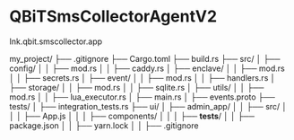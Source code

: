 # QBiTSmsCollectorAgentV2
Ink.qbit.smscollector.app

my_project/
├── .gitignore
├── Cargo.toml
├── build.rs
├── src/
│   ├── config/
│   │   ├── mod.rs
│   │   ├── caddy.rs
│   ├── enclave/
│   │   ├── mod.rs
│   │   ├── secrets.rs
│   ├── event/
│   │   ├── mod.rs
│   │   ├── handlers.rs
│   ├── storage/
│   │   ├── mod.rs
│   │   ├── sqlite.rs
│   ├── utils/
│   │   ├── mod.rs
│   │   ├── lua_executor.rs
│   ├── main.rs
│   ├── events.proto
├── tests/
│   ├── integration_tests.rs
├── ui/
│   ├── admin_app/
│   │   ├── src/
│   │   │   ├── App.js
│   │   │   ├── components/
│   │   │   ├── __tests__/
│   │   ├── package.json
│   │   ├── yarn.lock
│   │   ├── .gitignore